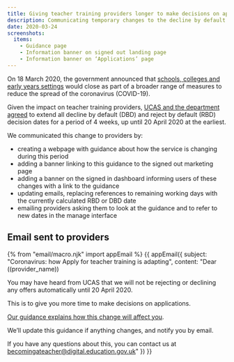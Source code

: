 ```yaml
---
title: Giving teacher training providers longer to make decisions on applications because of coronavirus (COVID-19)
description: Communicating temporary changes to the decline by default and reject by default decision dates
date: 2020-03-24
screenshots:
  items:
    - Guidance page
    - Information banner on signed out landing page
    - Information banner on ‘Applications’ page
---
```


On 18 March 2020, the government announced that [schools, colleges and early years settings](https://www.gov.uk/government/news/schools-colleges-and-early-years-settings-to-close) would close as part of a broader range of measures to reduce the spread of the coronavirus (COVID-19).

Given the impact on teacher training providers, [UCAS and the department agreed](/apply-for-teacher-training/ucas-coronavirus-covid19-email) to extend all decline by default (DBD) and reject by default (RBD) decision dates for a period of 4 weeks, up until 20 April 2020 at the earliest.

We communicated this change to providers by:

- creating a webpage with guidance about how the service is changing during this period
- adding a banner linking to this guidance to the signed out marketing page
- adding a banner on the signed in dashboard informing users of these changes with a link to the guidance
- updating emails, replacing references to remaining working days with the currently calculated RBD or DBD date
- emailing providers asking them to look at the guidance and to refer to new dates in the manage interface

## Email sent to providers

{% from "email/macro.njk" import appEmail %}
{{ appEmail({
  subject: "Coronavirus: how Apply for teacher training is adapting",
  content: "Dear ((provider_name))

  You may have heard from UCAS that we will not be rejecting or declining any offers automatically until 20 April 2020.

  This is to give you more time to make decisions on applications.

  [Our guidance explains how this change will affect you](http://www.apply-for-teacher-traning.education.gov.uk/provider/covid-19-guidance).

  We’ll update this guidance if anything changes, and notify you by email.

  If you have any questions about this, you can contact us at <becomingateacher@digital.education.gov.uk>"
}) }}

